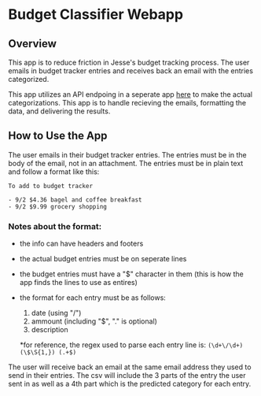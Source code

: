 # Budget Classifier Webapp

## Overview

This app is to reduce friction in Jesse's budget tracking process.  The user emails in budget tracker entries and receives back an email with the entries categorized.  

This app utilizes an API endpoing in a seperate app [here](https://github.com/jginsberg3/budget-classifier-api) to make the actual categorizations.  This app is to handle recieving the emails, formatting the data, and delivering the results.

## How to Use the App

The user emails in their budget tracker entries.  The entries must be in the body of the email, not in an attachment.  The entries must be in plain text and follow a format like this:

```
To add to budget tracker

- 9/2 $4.36 bagel and coffee breakfast 
- 9/2 $9.99 grocery shopping
```

### Notes about the format:
- the info can have headers and footers
- the actual budget entries must be on seperate lines
- the budget entries must have a "$" character in them (this is how the app finds the lines to use as entires)
- the format for each entry must be as follows:
  
  1. date (using "/")
  2. ammount (including "$", "." is optional)
  3. description

  *for reference, the regex used to parse each entry line is: `(\d+\/\d+) (\$\S{1,}) (.+$)`

The user will receive back an email at the same email address they used to send in their entries.  The csv will include the 3 parts of the entry the user sent in as well as a 4th part which is the predicted category for each entry.  